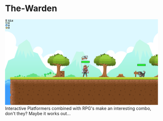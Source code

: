 # The-Warden
![Overview](Deliverables/NewOverview.png)
Interactive Platformers combined with RPG's make an interesting combo, don't they? Maybe it works out...
